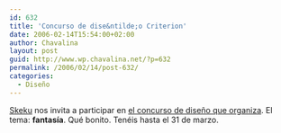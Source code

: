 ```yaml
---
id: 632
title: 'Concurso de dise&ntilde;o Criterion'
date: 2006-02-14T15:54:00+02:00
author: Chavalina
layout: post
guid: http://www.wp.chavalina.net/?p=632
permalink: /2006/02/14/post-632/
categories:
  - Diseño
---
```

<a href="http://www.criteriondg.info/wordpress/archives/2006/02/15/concurso-criterion/" target="_blank">Skeku</a> nos invita a participar en <a href="http://www.criteriondg.info/wordpress/concurso-criterion/" target="_blank">el concurso de dise&ntilde;o que organiza</a>. El tema: **fantasía**. Qué bonito. Tenéis hasta el 31 de marzo.